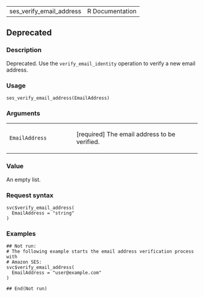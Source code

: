 <table style="width: 100%;">
<tbody>
<tr class="odd">
<td>ses_verify_email_address</td>
<td style="text-align: right;">R Documentation</td>
</tr>
</tbody>
</table>

## Deprecated

### Description

Deprecated. Use the `verify_email_identity` operation to verify a new
email address.

### Usage

    ses_verify_email_address(EmailAddress)

### Arguments

<table>
<colgroup>
<col style="width: 35%" />
<col style="width: 65%" />
</colgroup>
<tbody>
<tr class="odd">
<td><code
id="ses_verify_email_address_:_EmailAddress">EmailAddress</code></td>
<td><p>[required] The email address to be verified.</p></td>
</tr>
</tbody>
</table>

### Value

An empty list.

### Request syntax

    svc$verify_email_address(
      EmailAddress = "string"
    )

### Examples

    ## Not run: 
    # The following example starts the email address verification process with
    # Amazon SES:
    svc$verify_email_address(
      EmailAddress = "user@example.com"
    )

    ## End(Not run)
